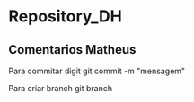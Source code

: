 # Repository_DH

## Comentarios Matheus
Para commitar digit git commit -m "mensagem"

Para criar branch git branch
